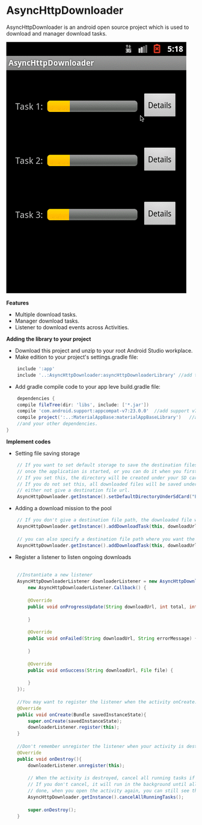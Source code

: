 AsyncHttpDownloader
==========================
AsyncHttpDownloader is an android open source project which is used to download and manager download tasks.

![](https://github.com/DanielShum/AsyncHttpDownloader/blob/master/images/sP8jEroorF.gif?raw=true)

**Features**
* Multiple download tasks.
* Manager download tasks.
* Listener to download events across Activities.

**Adding the library to your project**
* Download this project and unzip to your root Android Studio workplace.
* Make edition to your project's settings.gradle file:
```gradle
	include ':app'
	include '..:AsyncHttpDownloader:asyncHttpDownloaderLibrary' //add this line
```
* Add gradle compile code to your app leve build.gradle file:
```gradle
	dependencies {
    compile fileTree(dir: 'libs', include: ['*.jar'])
	compile 'com.android.support:appcompat-v7:23.0.0'  //add support v7 library
    compile project(':..:MaterialAppBase:materialAppBaseLibrary')   //add this library
    //and your other dependencies.
}
```

**Implement codes**
* Setting file saving storage
```java
	// If you want to set default storage to save the destination files, you should either do it so
    // once the application is started, or you can do it when you first time implement the downloader.
    // If you set this, the directory will be created under your SD card root directory (if not exists).
    // If you do not set this, all downloaded files will be saved under /sdcard/temp/ directory if you 
    // either not give a destination file url.
    AsyncHttpDownloader.getInstance().setDefaultDirectoryUnderSdCard("ExampleAsyncDownload/downloads");
```

* Adding a download mission to the pool
```java
	// If you don't give a destination file path, the downloaded file will be saved to the default storage
	AsyncHttpDownloader.getInstance().addDownloadTask(this, downloadUrl2);
	
	// you can also specify a destination file path where you want the downloaded file to be
    AsyncHttpDownloader.getInstance().addDownloadTask(this, downloadUrl3, destinationFileUrl);
```

* Register a listener to listen ongoing downloads
```java

	//Instantiate a new listener
	AsyncHttpDownloaderListener downloaderListener = new AsyncHttpDownloaderListener(
        new AsyncHttpDownloaderListener.Callback() {
        
        @Override
        public void onProgressUpdate(String downloadUrl, int total, int completed) {
            
        }

        @Override
        public void onFailed(String downloadUrl, String errorMessage) {

        }

        @Override
        public void onSuccess(String downloadUrl, File file) {

        }
    });
    
    //You may want to register the listener when the activity onCreate.
    @Override
    public void onCreate(Bundle savedInstanceState){
    	super.onCreate(savedInstanceState);
    	downloaderListener.register(this);
    }
    
    //Don't remember unregister the listener when your activity is destroyed
    @Override
    public void onDestroy(){
    	downloaderListener.unregister(this);
    	
    	// When the activity is destroyed, cancel all running tasks if you want.
        // If you don't cancel, it will run in the background until all tasks are
        // done, when you open the activity again, you can still see the running task.
        AsyncHttpDownloader.getInstance().cancelAllRunningTasks();
        
    	super.onDestroy();
    }
```


